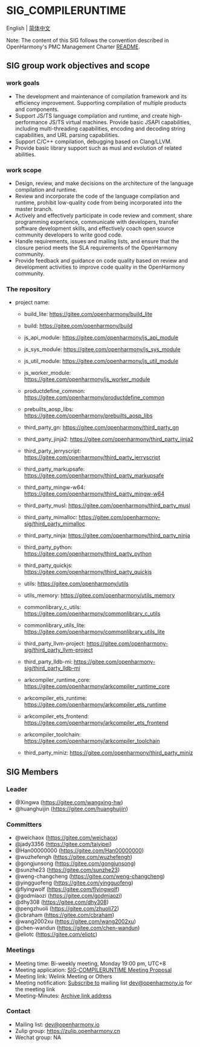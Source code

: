 # SIG_COMPILERUNTIME
 English | [简体中文](./sig_compileruntime_cn.md)
 
 Note: The content of this SIG follows the convention described in OpenHarmony's PMC Management Charter [README](/zh/pmc.md).

## SIG group work objectives and scope

### work goals

- The development and maintenance of compilation framework and its efficiency improvement. Supporting compilation of multiple products and components.
- Support JS/TS language compilation and runtime, and create high-performance JS/TS virtual machines. Provide basic JSAPI capabilities, including multi-threading capabilities, encoding and decoding string capabilities, and URL parsing capabilities.
- Support C/C++ compilation, debugging based on Clang/LLVM.
- Provide basic library support such as musl and evolution of related abilities.

### work scope
- Design, review, and make decisions on the architecture of the language compilation and runtime.
- Review and incorporate the code of the language compilation and runtime, prohibit low-quality code from being incorporated into the master branch.
- Actively and effectively participate in code review and comment, share programming experience, communicate with developers, transfer software development skills, and effectively coach open source community developers to write good code.
- Handle requirements, issues and mailing lists, and ensure that the closure period meets the SLA requirements of the OpenHarmony community.
- Provide feedback and guidance on code quality based on review and development activities to improve code quality in the OpenHarmony community.

### The repository 
- project name:
  - build_lite: https://gitee.com/openharmony/build_lite
  - build: https://gitee.com/openharmony/build
  - js_api_module: https://gitee.com/openharmony/js_api_module
  - js_sys_module: https://gitee.com/openharmony/js_sys_module
  - js_util_module: https://gitee.com/openharmony/js_util_module
  - js_worker_module: https://gitee.com/openharmony/js_worker_module
  - productdefine_common: https://gitee.com/openharmony/productdefine_common
  - prebuilts_aosp_libs: https://gitee.com/openharmony/prebuilts_aosp_libs
  - third_party_gn: https://gitee.com/openharmony/third_party_gn
  - third_party_jinja2: https://gitee.com/openharmony/third_party_jinja2
  - third_party_jerryscript: https://gitee.com/openharmony/third_party_jerryscript
  - third_party_markupsafe: https://gitee.com/openharmony/third_party_markupsafe
  - third_party_mingw-w64: https://gitee.com/openharmony/third_party_mingw-w64
  - third_party_musl: https://gitee.com/openharmony/third_party_musl
  - third_party_mimalloc: https://gitee.com/openharmony-sig/third_party_mimalloc
  - third_party_ninja: https://gitee.com/openharmony/third_party_ninja
  - third_party_python: https://gitee.com/openharmony/third_party_python
  - third_party_quickjs: https://gitee.com/openharmony/third_party_quickjs
  - utils: https://gitee.com/openharmony/utils
  - utils_memory: https://gitee.com/openharmony/utils_memory
  - commonlibrary_c_utils: https://gitee.com/openharmony/commonlibrary_c_utils
  - commonlibrary_utils_lite: https://gitee.com/openharmony/commonlibrary_utils_lite

  - third_party_llvm-project: https://gitee.com/openharmony-sig/third_party_llvm-project
  - third_party_lldb-mi: https://gitee.com/openharmony-sig/third_party_lldb-mi

  - arkcompiler_runtime_core: https://gitee.com/openharmony/arkcompiler_runtime_core
  - arkcompiler_ets_runtime: https://gitee.com/openharmony/arkcompiler_ets_runtime
  - arkcompiler_ets_frontend: https://gitee.com/openharmony/arkcompiler_ets_frontend
  - arkcompiler_toolchain: https://gitee.com/openharmony/arkcompiler_toolchain
  - third_party_miniz: https://gitee.com/openharmony/third_party_miniz

## SIG Members

### Leader
- @Xingwa (https://gitee.com/wangxing-hw)
- @huanghuijin (https://gitee.com/huanghuijin)

### Committers
- @weichaox (https://gitee.com/weichaox)
- @jady3356 (https://gitee.com/taiyipei)
- @Han00000000 (https://gitee.com/Han00000000)
- @wuzhefengh (https://gitee.com/wuzhefengh)
- @gongjunsong (https://gitee.com/gongjunsong)
- @sunzhe23 (https://gitee.com/sunzhe23)
- @weng-changcheng (https://gitee.com/weng-changcheng)
- @yingguofeng (https://gitee.com/yingguofeng)
- @flyingwolf (https://gitee.com/flyingwolf)
- @godmiaozi (https://gitee.com/godmiaozi)
- @dhy308 (https://gitee.com/dhy308)
- @pengzhuoli (https://gitee.com/zhuoli72)
- @cbraham (https://gitee.com/cbraham)
- @wang2002xu (https://gitee.com/wang2002xu)
- @chen-wandun (https://gitee.com/chen-wandun)
- @eliotc (https://gitee.com/eliotc)

 ### Meetings
 - Meeting time: Bi-weekly meeting, Monday 19:00 pm, UTC+8
 - Meeting application: [SIG-COMPILERUNTIME Meeting Proposal](https://shimo.im/sheets/cHkjRvDJQtt638y3/MODOC)
 - Meeting link: Welink Meeting or Others
 - Meeting notification: [Subscribe to](https://lists.openatom.io/postorius/lists/dev.openharmony.io) mailing list dev@openharmony.io for the meeting link
 - Meeting-Minutes: [Archive link address](https://gitee.com/openharmony-sig/sig-content)
 
 ### Contact
 
 - Mailing list: dev@openharmony.io
 - Zulip group: https://zulip.openharmony.cn
 - Wechat group: NA
